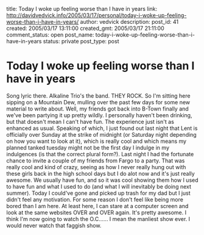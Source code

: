 title: Today I woke up feeling worse than I have in years
link: http://davidvedvick.info/2005/03/17/personal/today-i-woke-up-feeling-worse-than-i-have-in-years/
author: vedvick
description: 
post_id: 41
created: 2005/03/17 13:11:00
created_gmt: 2005/03/17 21:11:00
comment_status: open
post_name: today-i-woke-up-feeling-worse-than-i-have-in-years
status: private
post_type: post

# Today I woke up feeling worse than I have in years

Song lyric there. Alkaline Trio's the band. THEY ROCK. So I'm sitting here sipping on a Mountain Dew, mulling over the past few days for some new material to write about. Well, my friends got back into B-Town finally and we've been partying it up pretty wildly. I personally haven't been drinking, but that doesn't mean I can't have fun. The experience just isn't as enhanced as usual. Speaking of which, I just found out last night that Lent is officially over Sunday at the strike of midnight (or Saturday night depending on how you want to look at it), which is really cool and which means my planned tanked tuesday might not be the first day I indulge in my indulgences (is that the correct plural form?). Last night I had the fortunate chance to invite a couple of my friends from Fargo to a party. That was really cool and kind of crazy, seeing as how I never really hung out with these girls back in the high school days but I do alot now and it's just really awesome. We usually have fun, and so it was cool showing them how I used to have fun and what I used to do (and what I will inevitably be doing next summer). Today I could've gone and picked up trash for my dad but I just didn't feel any motivation. For some reason I don't feel like being more bored than I am here. At least here, I can stare at a computer screen and look at the same websites OVER and OVER again. It's pretty awesome. I think I'm now going to watch the O.C...... I mean the manliest show ever. I would never watch that faggish show.